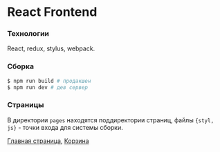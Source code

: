 React Frontend
================

### Технологии
React, redux, stylus, webpack.

### Сборка
```bash
$ npm run build # продакшен
$ npm run dev # дев сервер
```

### Страницы
В директории ```pages``` находятся поддиректории страниц, файлы ```{styl, js}``` - точки входа для системы сборки.

[Главная страница](http://y-i-demin.github.io/react-page/), [Корзина](http://y-i-demin.github.io/react-page/cart.html)

